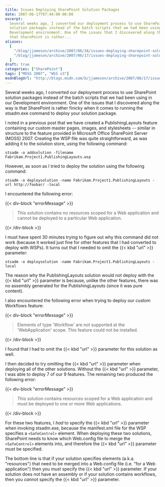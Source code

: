 ```yaml
---
title: Issues Deploying SharePoint Solution Packages
date: 2007-06-17T07:44:00-06:00
excerpt:
  Several weeks ago, I converted our deployment process to use SharePoint
  solution packages instead of the batch scripts that we had been using in our
  Development environment. One of the issues that I discovered along the way is
  that SharePoint is rather...
aliases:
  [
    "/blog/jjameson/archive/2007/06/16/issues-deploying-sharepoint-solution-packages.aspx",
    "/blog/jjameson/archive/2007/06/17/issues-deploying-sharepoint-solution-packages.aspx",
  ]
draft: true
categories: ["SharePoint"]
tags: ["MOSS 2007", "WSS v3"]
msdnBlogUrl: "http://blogs.msdn.com/b/jjameson/archive/2007/06/17/issues-deploying-sharepoint-solution-packages.aspx"
---
```


Several weeks ago, I converted our deployment process to use SharePoint solution
packages instead of the batch scripts that we had been using in our Development
environment. One of the issues that I discovered along the way is that
SharePoint is rather finicky when it comes to running the stsadm.exe command to
deploy your solution package.

I noted in a previous post that we have created a PublishingLayouts feature
containing our custom master pages, images, and stylesheets -- similar in
structure to the feature provided in Microsoft Office SharePoint Server (MOSS)
2007. Creating the WSP file was quite straightforward, as was adding it to the
solution store, using the following command:

```Console
stsadm -o addsolution -filename Fabrikam.Project1.PublishingLayouts.wsp
```

However, as soon as I tried to deploy the solution using the following command:

```Console
stsadm -o deploysolution -name Fabrikam.Project1.PublishingLayouts -url http://foobar/ -local
```

I encountered the following error:

{{< div-block "errorMessage" >}}

> This solution contains no resources scoped for a Web application and cannot be
> deployed to a particular Web application.

{{< /div-block >}}

I must have spent 30 minutes trying to figure out why this command did not work
(because it worked just fine for other features that I had converted to deploy
with WSPs). It turns out that I needed to omit the {{< kbd "url" >}} parameter:

```Console
stsadm -o deploysolution -name Fabrikam.Project1.PublishingLayouts -local
```

The reason why the PublishingLayouts solution would not deploy with the {{< kbd
"url" >}} parameter is because, unlike the other features, there was no assembly
generated for the PublishingLayouts (since it was pure content).

I also encountered the following error when trying to deploy our custom
Workflows feature:

{{< div-block "errorMessage" >}}

> Elements of type 'Workflow' are not supported at the 'WebApplication' scope.
> This feature could not be installed.

{{< /div-block >}}

I found that I had to omit the {{< kbd "url" >}} parameter for this solution as
well.

I then decided to try omitting the {{< kbd "url" >}} parameter when deploying
all of the other solutions. Without the {{< kbd "url" >}} parameter, I was able
to deploy 7 of our 9 features. The remaining two produced the following error:

{{< div-block "errorMessage" >}}

> This solution contains resources scoped for a Web application and must be
> deployed to one or more Web applications.

{{< /div-block >}}

For these two features, I _had_ to specify the {{< kbd "url" >}} parameter when
invoking stsadm.exe, because the manifest.xml file for the WSP specifies a
`<SafeControl>` element. When deploying these two solutions, SharePoint needs to
know which Web.config file to merge the `<SafeControl>` elements into, and
therefore the {{< kbd "url" >}} parameter must be specified.

The bottom line is that if your solution specifies elements (a.k.a. "resources")
that need to be merged into a Web.config file (i.e. "for a Web application")
then you _must_ specify the {{< kbd "url" >}} parameter. If your solution does
not have an assembly or if your solution contains workflows, then you _cannot_
specify the {{< kbd "url" >}} parameter.

